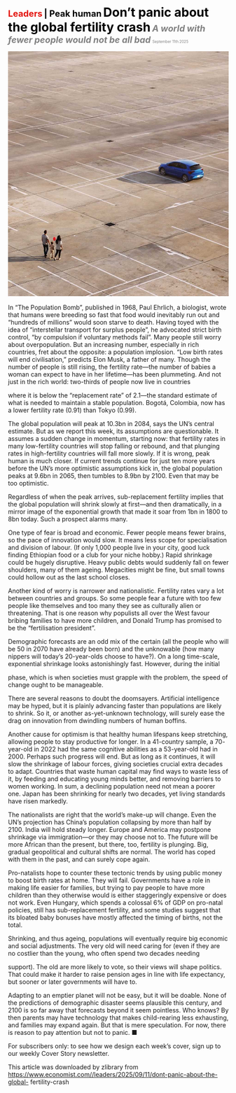 <span style="color:#E3120B; font-size:14.9pt; font-weight:bold;">Leaders</span> <span style="color:#000000; font-size:14.9pt; font-weight:bold;">| Peak human</span>
<span style="color:#000000; font-size:21.0pt; font-weight:bold;">Don’t panic about the global fertility crash</span>
<span style="color:#808080; font-size:14.9pt; font-weight:bold; font-style:italic;">A world with fewer people would not be all bad</span>
<span style="color:#808080; font-size:6.2pt;">September 11th 2025</span>

![](../images/005_Dont_panic_about_the_global_fertility_crash/p0022_img01.jpeg)

In “The Population Bomb”, published in 1968, Paul Ehrlich, a biologist, wrote that humans were breeding so fast that food would inevitably run out and “hundreds of millions” would soon starve to death. Having toyed with the idea of “interstellar transport for surplus people”, he advocated strict birth control, “by compulsion if voluntary methods fail”. Many people still worry about overpopulation. But an increasing number, especially in rich countries, fret about the opposite: a population implosion. “Low birth rates will end civilisation,” predicts Elon Musk, a father of many. Though the number of people is still rising, the fertility rate—the number of babies a woman can expect to have in her lifetime—has been plummeting. And not just in the rich world: two-thirds of people now live in countries

where it is below the “replacement rate” of 2.1—the standard estimate of what is needed to maintain a stable population. Bogotá, Colombia, now has a lower fertility rate (0.91) than Tokyo (0.99).

The global population will peak at 10.3bn in 2084, says the UN’s central estimate. But as we report this week, its assumptions are questionable. It assumes a sudden change in momentum, starting now: that fertility rates in many low-fertility countries will stop falling or rebound, and that plunging rates in high-fertility countries will fall more slowly. If it is wrong, peak human is much closer. If current trends continue for just ten more years before the UN’s more optimistic assumptions kick in, the global population peaks at 9.6bn in 2065, then tumbles to 8.9bn by 2100. Even that may be too optimistic.

Regardless of when the peak arrives, sub-replacement fertility implies that the global population will shrink slowly at first—and then dramatically, in a mirror image of the exponential growth that made it soar from 1bn in 1800 to 8bn today. Such a prospect alarms many.

One type of fear is broad and economic. Fewer people means fewer brains, so the pace of innovation would slow. It means less scope for specialisation and division of labour. (If only 1,000 people live in your city, good luck finding Ethiopian food or a club for your niche hobby.) Rapid shrinkage could be hugely disruptive. Heavy public debts would suddenly fall on fewer shoulders, many of them ageing. Megacities might be fine, but small towns could hollow out as the last school closes.

Another kind of worry is narrower and nationalistic. Fertility rates vary a lot between countries and groups. So some people fear a future with too few people like themselves and too many they see as culturally alien or threatening. That is one reason why populists all over the West favour bribing families to have more children, and Donald Trump has promised to be the “fertilisation president”.

Demographic forecasts are an odd mix of the certain (all the people who will be 50 in 2070 have already been born) and the unknowable (how many nippers will today’s 20-year-olds choose to have?). On a long time-scale, exponential shrinkage looks astonishingly fast. However, during the initial

phase, which is when societies must grapple with the problem, the speed of change ought to be manageable.

There are several reasons to doubt the doomsayers. Artificial intelligence may be hyped, but it is plainly advancing faster than populations are likely to shrink. So it, or another as-yet-unknown technology, will surely ease the drag on innovation from dwindling numbers of human boffins.

Another cause for optimism is that healthy human lifespans keep stretching, allowing people to stay productive for longer. In a 41-country sample, a 70- year-old in 2022 had the same cognitive abilities as a 53-year-old had in 2000. Perhaps such progress will end. But as long as it continues, it will slow the shrinkage of labour forces, giving societies crucial extra decades to adapt. Countries that waste human capital may find ways to waste less of it, by feeding and educating young minds better, and removing barriers to women working. In sum, a declining population need not mean a poorer one. Japan has been shrinking for nearly two decades, yet living standards have risen markedly.

The nationalists are right that the world’s make-up will change. Even the UN’s projection has China’s population collapsing by more than half by 2100. India will hold steady longer. Europe and America may postpone shrinkage via immigration—or they may choose not to. The future will be more African than the present, but there, too, fertility is plunging. Big, gradual geopolitical and cultural shifts are normal. The world has coped with them in the past, and can surely cope again.

Pro-natalists hope to counter these tectonic trends by using public money to boost birth rates at home. They will fail. Governments have a role in making life easier for families, but trying to pay people to have more children than they otherwise would is either staggeringly expensive or does not work. Even Hungary, which spends a colossal 6% of GDP on pro-natal policies, still has sub-replacement fertility, and some studies suggest that its bloated baby bonuses have mostly affected the timing of births, not the total.

Shrinking, and thus ageing, populations will eventually require big economic and social adjustments. The very old will need caring for (even if they are no costlier than the young, who often spend two decades needing

support). The old are more likely to vote, so their views will shape politics. That could make it harder to raise pension ages in line with life expectancy, but sooner or later governments will have to.

Adapting to an emptier planet will not be easy, but it will be doable. None of the predictions of demographic disaster seems plausible this century, and 2100 is so far away that forecasts beyond it seem pointless. Who knows? By then parents may have technology that makes child-rearing less exhausting, and families may expand again. But that is mere speculation. For now, there is reason to pay attention but not to panic. ■

For subscribers only: to see how we design each week’s cover, sign up to our weekly Cover Story newsletter.

This article was downloaded by zlibrary from https://www.economist.com//leaders/2025/09/11/dont-panic-about-the-global- fertility-crash